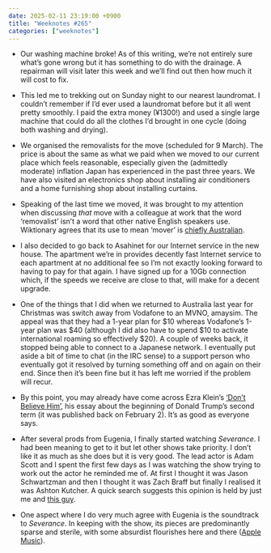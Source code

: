 ```yaml
---
date: 2025-02-11 23:19:00 +0900
title: "Weeknotes #265"
categories: ["weeknotes"]
---
```


- Our washing machine broke! As of this writing, we’re not entirely sure what’s gone wrong but it has something to do with the drainage. A repairman will visit later this week and we’ll find out then how much it will cost to fix.

- This led me to trekking out on Sunday night to our nearest laundromat. I couldn’t remember if I’d ever used a laundromat before but it all went pretty smoothly. I paid the extra money (¥1300!) and used a single large machine that could do all the clothes I’d brought in one cycle (doing both washing and drying).

- We organised the removalists for the move (scheduled for 9 March). The price is about the same as what we paid when we moved to our current place which feels reasonable, especially given the (admittedly moderate) inflation Japan has experienced in the past three years. We have also visited an electronics shop about installing air conditioners and a home furnishing shop about installing curtains.

- Speaking of the last time we moved, it was brought to my attention when discussing _that_ move with a colleague at work that the word ‘removalist’ isn’t a word that other native English speakers use. Wiktionary agrees that its use to mean ‘mover’ is [chiefly Australian](https://en.wiktionary.org/wiki/removalist).

- I also decided to go back to Asahinet for our Internet service in the new house. The apartment we’re in provides decently fast Internet service to each apartment at no additional fee so I’m not exactly looking forward to having to pay for that again. I have signed up for a 10Gb connection which, if the speeds we receive are close to that, will make for a decent upgrade.

- One of the things that I did when we returned to Australia last year for Christmas was switch away from Vodafone to an MVNO, amaysim. The appeal was that they had a 1-year plan for $10 whereas Vodafone’s 1-year plan was $40 (although I did also have to spend $10 to activate international roaming so effectively $20). A couple of weeks back, it stopped being able to connect to a Japanese network. I eventually put aside a bit of time to chat (in the IRC sense) to a support person who eventually got it resolved by turning something off and on again on their end. Since then it’s been fine but it has left me worried if the problem will recur.

- By this point, you may already have come across Ezra Klein’s [‘Don’t Believe Him’](https://www.nytimes.com/2025/02/02/opinion/ezra-klein-podcast-trump-column-read.html), his essay about the beginning of Donald Trump’s second term (it was published back on February 2). It’s as good as everyone says.

- After several prods from Eugenia, I finally started watching _Severance_. I had been meaning to get to it but let other shows take priority. I don’t like it as much as she does but it is very good. The lead actor is Adam Scott and I spent the first few days as I was watching the show trying to work out the actor he reminded me of. At first I thought it was Jason Schwartzman and then I thought it was Zach Braff but finally I realised it was Ashton Kutcher. A quick search suggests this opinion is held by just me and [this guy](https://www.reddit.com/r/tipofmytongue/comments/6kgce1/comment/djpcgep/).

- One aspect where I do very much agree with Eugenia is the soundtrack to _Severance_. In keeping with the show, its pieces are predominantly sparse and sterile, with some absurdist flourishes here and there ([Apple Music](https://music.apple.com/jp/album/severance-season-1-apple-tv-original-series-soundtrack/1608610102?l=en-US)).
